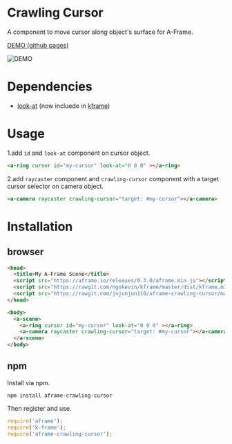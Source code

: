 # Crawling Cursor

A component to move cursor along object's surface for A-Frame.

[DEMO (github pages)](http://link-to-github-page.com)

![DEMO](demo.gif)


# Dependencies
- [look-at](https://github.com/ngokevin/kframe/tree/master/components/look-at/) (now incluede in [kframe](https://github.com/ngokevin/kframe))

# Usage

1.add `id` and `look-at` component on cursor object.
```html
<a-ring cursor id="my-cursor" look-at="0 0 0" ></a-ring>
```

2.add `raycaster` component and `crawling-cursor` component with a target cursor selector on camera object. 
```html
<a-camera raycaster crawling-cursor="target: #my-cursor"></a-camera>
```

# Installation 

## browser

```html
<head>
  <title>My A-Frame Scene</title>
  <script src="https://aframe.io/releases/0.3.0/aframe.min.js"></script>
  <script src="https://rawgit.com/ngokevin/kframe/master/dist/kframe.min.js"></script>
  <script src="https://rawgit.com/jujunjun110/aframe-crawling-cursor/master/dist/aframe-crawling-cursor.min.js"></script>
</head>

<body>
  <a-scene>
    <a-ring cursor id="my-cursor" look-at="0 0 0" ></a-ring>
    <a-camera raycaster crawling-cursor="target: #my-cursor"></a-camera>
  </a-scene>
</body>
```

## npm 
Install via npm.

`npm install aframe-crawling-cursor`

Then register and use. 
```javascript
require('aframe');
require('k-frame');
require('aframe-crawling-cursor');
```
